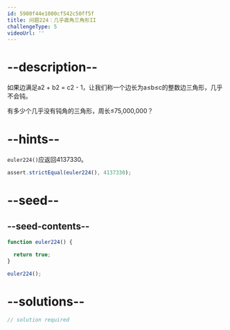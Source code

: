 ```yaml
---
id: 5900f44e1000cf542c50ff5f
title: 问题224：几乎直角三角形II
challengeType: 5
videoUrl: ''
---
```


# --description--

如果边满足a2 + b2 = c2 - 1，让我们称一个边长为a≤b≤c的整数边三角形，几乎不会钝。

有多少个几乎没有钝角的三角形，周长≤75,000,000？

# --hints--

`euler224()`应返回4137330。

```js
assert.strictEqual(euler224(), 4137330);
```

# --seed--

## --seed-contents--

```js
function euler224() {

  return true;
}

euler224();
```

# --solutions--

```js
// solution required
```
